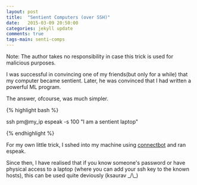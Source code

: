 ```yaml
---
layout: post
title:  "Sentient Computers (over SSH)"
date:   2015-03-09 20:50:00
categories: jekyll update
comments: true
tags-main: senti-comps
---
```


Note: The author takes no responsibility in case this trick is used for malicious purposes.

I was successful in convincing one of my friends(but only for a while) that my computer became sentient. Later, he was convinced that I had written a powerful ML program.

The answer, ofcourse, was much simpler. 

{% highlight bash %}

ssh pm@my_ip
espeak -s 100
"I am a sentient laptop"

{% endhighlight %}

For my own little trick, I sshed into my machine using [connectbot][connectbot-link] and ran espeak. 

Since then, I have realised that if you know someone's password or have physical access to a laptop (where you can add your ssh key to the known hosts), this can be used quite deviously (ksaurav _/\\\_)


[connectbot-link]: https://play.google.com/store/apps/details?id=org.connectbot&hl=en 
